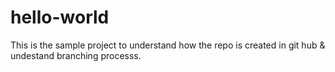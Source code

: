 # hello-world
This is the sample project to understand how the repo is created in git hub & undestand branching processs. 
